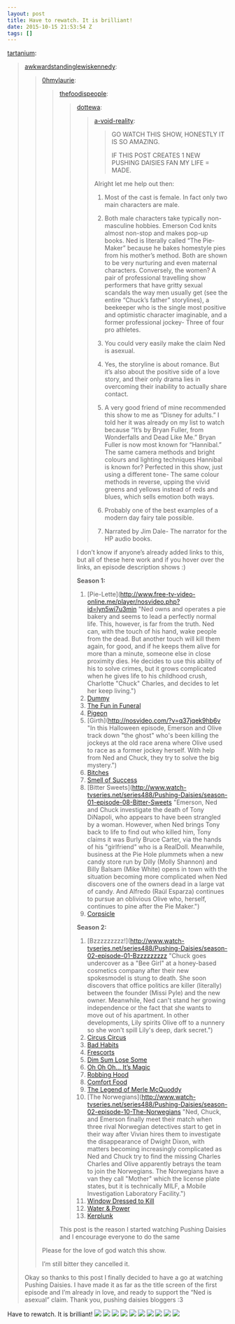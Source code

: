 ```yaml
---
layout: post
title: Have to rewatch. It is brilliant!
date: 2015-10-15 21:53:54 Z
tags: []
---
```

[tartanium](http://tartanium.tumblr.com/post/130423950477):

> [awkwardstandinglewiskennedy](http://awkwardstandinglewiskennedy.tumblr.com/post/77218582627):
> 
> > [0hmylaurie](http://0hmylaurie.tumblr.com/post/77020634462):
> > 
> > > [thefoodispeople](http://thefoodispeople.tumblr.com/post/72550254777):
> > > 
> > > > [dottewa](http://dottewa.tumblr.com/post/71447005279):
> > > > 
> > > > > [a-void-reality](http://a-void-reality.tumblr.com/post/71342388709):
> > > > > 
> > > > > > GO WATCH THIS SHOW, HONESTLY IT IS SO AMAZING. 
> > > > > > 
> > > > > > IF THIS POST CREATES 1 NEW PUSHING DAISIES FAN MY LIFE = MADE. 
> > > > > 
> > > > > Alright let me help out then:
> > > > > 
> > > > > 1) Most of the cast is female. In fact only two main characters are male.
> > > > > 
> > > > > 2) Both male characters take typically non-masculine hobbies. Emerson Cod knits almost non-stop and makes pop-up books. Ned is literally called “The Pie-Maker” because he bakes homestyle pies from his mother’s method. Both are shown to be very nurturing and even maternal characters. Conversely, the women? A pair of professional travelling show performers that have gritty sexual scandals the way men usually get (see the entire “Chuck’s father” storylines), a beekeeper who is the single most positive and optimistic character imaginable, and a former professional jockey- Three of four pro athletes.
> > > > > 
> > > > > 3) You could very easily make the claim Ned is asexual.
> > > > > 
> > > > > 4) Yes, the storyline is about romance. But it’s also about the positive side of a love story, and their only drama lies in overcoming their inability to actually share contact.
> > > > > 
> > > > > 5) A very good friend of mine recommended this show to me as “Disney for adults.” I told her it was already on my list to watch because “It’s by Bryan Fuller, from Wonderfalls and Dead Like Me.” Bryan Fuller is now most known for “Hannibal.” The same camera methods and bright colours and lighting techniques Hannibal is known for? Perfected in this show, just using a different tone- The same colour methods in reverse, upping the vivid greens and yellows instead of reds and blues, which sells emotion both ways.
> > > > > 
> > > > > 7) Probably one of the best examples of a modern day fairy tale possible.
> > > > > 
> > > > > 8) Narrated by Jim Dale- The narrator for the HP audio books.
> > > > 
> > > > I don’t know if anyone’s already added links to this, but all of these here work and if you hover over the links, an episode description shows :)
> > > > 
> > > > **Season 1:**
> > > > 
> > > > 1.  [Pie-Lette](http://www.free-tv-video-online.me/player/nosvideo.php?id=lyn5wi7u3min "Ned owns and operates a pie bakery and seems to lead a perfectly normal life. This, however, is far from the truth. Ned can, with the touch of his hand, wake people from the dead. But another touch will kill them again, for good, and if he keeps them alive for more than a minute, someone else in close proximity dies. He decides to use this ability of his to solve crimes, but it grows complicated when he gives life to his childhood crush, Charlotte "Chuck" Charles, and decides to let her keep living.")
> > > > 2.  [Dummy](http://www.watch-tvseries.net/series488/Pushing-Daisies/season-01-episode-02-Dummy "Emerson gets annoyed with Chuck tailing himself and Ned on their cases, while Ned refuses to share secrets with Chuck. For this instance, Ned revives Bernard Slaybeck, an auto safety specialist who was murdered in a hit-and-run. Before he can explain his death, Chuck breaks in with romantic questions. With the minute almost up, Bernard asks the team to give his last wishes to Jeanine, a young woman who worked with him at Dandy Lion Industries. Soon, a mysterious murder plot involving a crash dummy costume, bodies in the testing room, and a car that runs on dandelion fuel comes to light.")
> > > > 3.  [The Fun in Funeral](http://www.watch-tvseries.net/series488/Pushing-Daisies/season-01-episode-03-The-Fun-in-Funeral "Ned and Chuck speak to Lawrence Schatz, who they find out died one minute after Ned brought Chuck back to life. Meanwhile, Chuck decides to stay true to her original threat of baking anti-depressants into her aunts' food, in the form of Ned's pies. Olive unwillingly becomes the messenger in Chuck's plan and accidentally stumbles onto a secret about her unrequited lover's love.")
> > > > 4.  [Pigeon](http://www.watch-tvseries.net/series488/Pushing-Daisies/season-01-episode-04-Pigeon "A plane crash into an apartment building leaves the trio with a casedid the pilot commit suicide?while Chuck finds herself drawn to the man who appears to be the sole survivor, much to Ned's distress. Meanwhile, Olive takes a wounded messenger pigeon to the aunts for help.")
> > > > 5.  [Girth](http://nosvideo.com/?v=q37jqek9hb6v "In this Halloween episode, Emerson and Olive track down "the ghost" who's been killing the jockeys at the old race arena where Olive used to race as a former jockey herself. With help from Ned and Chuck, they try to solve the big mystery.")
> > > > 6.  [Bitches](http://www.watch-tvseries.net/series488/Pushing-Daisies/season-01-episode-06-Bitches "When a deceased man tells Ned that his wife killed him after giving him a cup of coffee, he fails to mention that he is a polygamist, making the case harder than it sounds, with matters only becoming more complicated when Emerson falls for the prime suspect, and Ned is left contemplating starting a physical relationship with Olive to complement the emotional one he has with Chuck.")
> > > > 7.  [Smell of Success](http://www.watch-tvseries.net/series488/Pushing-Daisies/season-01-episode-07-Smell-of-Success "The trio is called on to investigate the case of Anita Gray, loyal assistant to the olfactory scientist and aspiring novelist Napoleon LeNez. Sitting at her desk, Anita was leaning over to use her heightened sense of smell on a scratch-and-sniff book when suddenly, an explosion erupted from the book, completely engulfing her. Additional attempts on Lenez's life and incriminating evidence leads to the suspicion of Oscar Vibenius, former lab partner and bitter rival of Lenez. This rivalry leads to the belief that Vibenius is trying to prevent Lenez's book from being published. Elsewhere, Olive attempts to get Lily and Vivian back in the water. And, Vibenius begins an obsession with Chuck.")
> > > > 8.  [Bitter Sweets](http://www.watch-tvseries.net/series488/Pushing-Daisies/season-01-episode-08-Bitter-Sweets "Emerson, Ned and Chuck investigate the death of Tony DiNapoli, who appears to have been strangled by a woman. However, when Ned brings Tony back to life to find out who killed him, Tony claims it was Burly Bruce Carter, via the hands of his "girlfriend" who is a RealDoll. Meanwhile, business at the Pie Hole plummets when a new candy store run by Dilly (Molly Shannon) and Billy Balsam (Mike White) opens in town with the situation becoming more complicated when Ned discovers one of the owners dead in a large vat of candy. And Alfredo (Raúl Esparza) continues to pursue an oblivious Olive who, herself, continues to pine after the Pie Maker.")
> > > > 9.  [Corpsicle](http://www.watch-tvseries.net/series488/Pushing-Daisies/season-01-episode-09-Corpsicle "When Chuck disappears after discovering Neds connection to her fathers death, Ned finds her with Olive, but she refuses to go back home with him. Meanwhile, Oscar Vibenius continues his attempt to figure out why Chuck smells so different. Its New Years, and Emerson and Ned investigate the death of an adjuster from the Über-Life Life Insurance Agency who was found in a snow bank. Lily suffers from hallucinations after Olive inadvertently overdoses a pie with Chuck's homeopathic mood enhancer.")
> > > > 
> > > > **Season 2:**
> > > > 
> > > > 1.  [Bzzzzzzzzz!](http://www.watch-tvseries.net/series488/Pushing-Daisies/season-02-episode-01-Bzzzzzzzzz "Chuck goes undercover as a "Bee Girl" at a honey-based cosmetics company after their new spokesmodel is stung to death. She soon discovers that office politics are killer (literally) between the founder (Missi Pyle) and the new owner. Meanwhile, Ned can't stand her growing independence or the fact that she wants to move out of his apartment. In other developments, Lily spirits Olive off to a nunnery so she won't spill Lily's deep, dark secret.")
> > > > 2.  [Circus Circus](http://www.watch-tvseries.net/series488/Pushing-Daisies/season-02-episode-02-Circus-Circus "Georgeann Heaps hires Emerson to find her missing daughter who has apparently run away, and the trail leads to a circus surrounded by murder in the form of several dead clowns. Meanwhile, Ned and Chuck try to deal with the change in their relationship, and Olive considers staying longer at the nunnery.")
> > > > 3.  [Bad Habits](http://www.watch-tvseries.net/series488/Pushing-Daisies/season-02-episode-03-Bad-Habits "Olive calls on the Pie Maker and Emerson to solve a suspicious suicide of a fellow nun that she believes was murdered. Meanwhile, Chuck tries to fill in her family tree and considers what to do in the present with her new lease on life.")
> > > > 4.  [Frescorts](http://www.watch-tvseries.net/series488/Pushing-Daisies/season-02-episode-04-Frescorts "When the most popular escort at a rent-a-friend agency turns up dead, the team investigates who killed him, including likely suspect Randy Mann, the guy's antisocial, taxidermy-loving roommate. Meanwhile, Emerson's famed private investigator mom, Calista Cod, pays an unexpected visit and does a little snooping of her own.")
> > > > 5.  [Dim Sum Lose Some](http://www.watch-tvseries.net/series488/Pushing-Daisies/season-02-episode-05-Dim-Sum-Lose-Some "The wife of a murdered chef, Bao Di, hires Emerson to investigate the death of her husband. So Ned, Emerson, Chuck, and Olive all go undercover at the Chinese restaurant where the murder took place. Meanwhile, Ned encounters a mysterious man who claims to have ties to his past, and Emerson is reunited with polygamist widow Simone Hundin.")
> > > > 6.  [Oh Oh Oh… It’s Magic](http://www.watch-tvseries.net/series488/Pushing-Daisies/season-02-episode-06-Oh-Oh-Oh-Its-Magic "Famed magician The Great Herrmann (Fred Willard) hires Emerson Cod to come to the Conjurer's Castle to track down the killer of his animal assistants. Meanwhile, Ned makes a discovery of his own at the Castle involving his newly found half-brothers.")
> > > > 7.  [Robbing Hood](http://www.watch-tvseries.net/series488/Pushing-Daisies/season-02-episode-07-Robbing-Hood "A lawyer for the late Gustav Hoffer suspects his client's death was not part of a robbery gone wrong as was reported, but rather murder. He hires Emerson Cod and Ned to find out who killed Hoffer. Meanwhile, Dwight Dixon romances Vivian (much to the disgust of Lily), and discovers that Chuck is still alive.")
> > > > 8.  [Comfort Food](http://www.watch-tvseries.net/series488/Pushing-Daisies/season-02-episode-08-Comfort-Food "Ned and Olive compete at the Papen County Comfort Food Cook-Off, where Ned brings back to life Colonel Likkin, who was mysteriously deep fried to death. His world-famous original recipe has gone missing and Likkin asks Ned to find who stole it, forcing Ned and Olive to tackle a case without Emerson's detective expertise for the first time. Meanwhile, Chuck saves her father by tricking Ned, and is overcome by guilt. Turning to Emerson, the two try to find the person who died while in proximity.")
> > > > 9.  [The Legend of Merle McQuoddy](http://www.watch-tvseries.net/series488/Pushing-Daisies/season-02-episode-09-The-Legend-of-Merle-McQuoddy "The Papen County Lighthouse keeper, Nora McQuoddy, is discovered dead, and her son hires Emerson to find the killer. Meanwhile, Charles Charles pays a visit, but his continued demands for Ned to leave Chuck and his rejection of Ned's attempt to impose rules on his second chance of life result in Chuck being forced to choose between the two.")
> > > > 10.  [The Norwegians](http://www.watch-tvseries.net/series488/Pushing-Daisies/season-02-episode-10-The-Norwegians "Ned, Chuck, and Emerson finally meet their match when three rival Norwegian detectives start to get in their way after Vivian hires them to investigate the disappearance of Dwight Dixon, with matters becoming increasingly complicated as Ned and Chuck try to find the missing Charles Charles and Olive apparently betrays the team to join the Norwegians. The Norwegians have a van they call "Mother" which the license plate states, but it is technically MILF, a Mobile Investigation Laboratory Facility.")
> > > > 11.  [Window Dressed to Kill](http://www.watch-tvseries.net/series488/Pushing-Daisies/season-02-episode-11-Window-Dressed-to-Kill- "Erin Embry, window dresser extraordinaire for Dicker's department store, is killed and Chuck manages to get the Pie Hole gang on the case. Erin's fans think it was her window-dressing partner, Coco Juniper, who did the deed. Apparently the two artistic minds did not always meet. Meanwhile, Ned refuses to use his zapping ability which causes him a small crisis of identity as he tries to establish his old identity, with matters becoming further complicated when the arrival of two old 'friends' of Olive forces Ned to pose as her fiance due to her having referred to him as such in her letters to them.")
> > > > 12.  [Water & Power](http://www.watch-tvseries.net/series488/Pushing-Daisies/season-02-episode-12-Water-and-Power "Lila Robinson (Gina Torres), a beautiful grifter from Emerson's past resurfaces, revealing a painful secret that Emerson has kept hidden all these years. Now on the lam for murder, Lila promises Emerson a quid pro quo if he clears her name.")
> > > > 13.  [Kerplunk](http://www.watch-tvseries.net/series488/Pushing-Daisies/season-02-episode-13-Kerplunk- "In the series finale, the past becomes the present when one half of the Darling Mermaid Darlings' arch rivals, the Aquadolls, is killed. In order to find the murderer, the Darling Mermaid Darlings must come out of retirement with Ned as their manager and Olive as their stylist. Chuck, of course, cannot participate. Olive gets close to Sid, with whom she shares her experiences in gender discrimination, what with him being a male synchronized swimmer and her attending Vassar on a jockey scholarship. But was Sid jealous enough of the headliners to commit murder?")
> > > 
> > > This post is the reason I started watching Pushing Daisies and I encourage everyone to do the same
> > 
> > Please for the love of god watch this show.  
> >   
> > I’m still bitter they cancelled it.
> 
> Okay so thanks to this post I finally decided to have a go at watching Pushing Daisies. I have made it as far as the title screen of the first episode and I’m already in love, and ready to support the “Ned is asexual” claim. Thank you, pushing daisies bloggers :3

Have to rewatch. It is brilliant!
![](/media/2015/10/131243973439_0.gif)
![](/media/2015/10/131243973439_1.gif)
![](/media/2015/10/131243973439_2.gif)
![](/media/2015/10/131243973439_3.gif)
![](/media/2015/10/131243973439_4.gif)
![](/media/2015/10/131243973439_5.gif)
![](/media/2015/10/131243973439_6.gif)
![](/media/2015/10/131243973439_7.gif)
![](/media/2015/10/131243973439_8.gif)
![](/media/2015/10/131243973439_9.gif)
